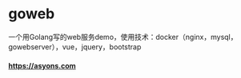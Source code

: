 # goweb

一个用Golang写的web服务demo，使用技术：docker（nginx，mysql，gowebserver），vue，jquery，bootstrap
#### https://asyons.com
